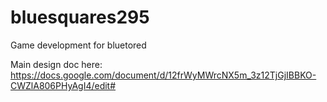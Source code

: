 # bluesquares295
Game development for bluetored

Main design doc here:
https://docs.google.com/document/d/12frWyMWrcNX5m_3z12TjGjIBBKO-CWZlA806PHyAgI4/edit#

